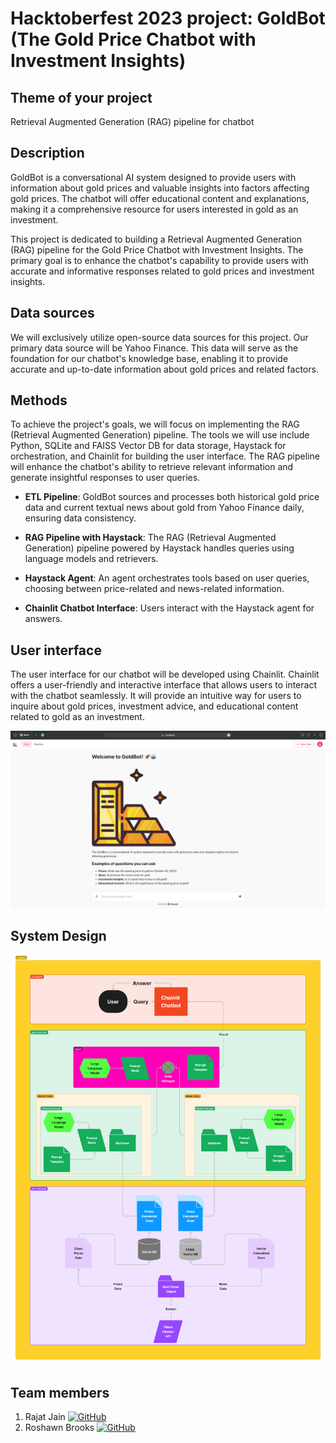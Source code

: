 # Hacktoberfest 2023 project: GoldBot (The Gold Price Chatbot with Investment Insights)

## Theme of your project

Retrieval Augmented Generation (RAG) pipeline for chatbot

## Description

GoldBot is a conversational AI system designed to provide users with information about gold prices and valuable insights into factors affecting gold prices. The chatbot will offer educational content and explanations, making it a comprehensive resource for users interested in gold as an investment.

This project is dedicated to building a Retrieval Augmented Generation (RAG) pipeline for the Gold Price Chatbot with Investment Insights. The primary goal is to enhance the chatbot's capability to provide users with accurate and informative responses related to gold prices and investment insights.

## Data sources

We will exclusively utilize open-source data sources for this project. Our primary data source will be Yahoo Finance. This data will serve as the foundation for our chatbot's knowledge base, enabling it to provide accurate and up-to-date information about gold prices and related factors.

## Methods

To achieve the project's goals, we will focus on implementing the RAG (Retrieval Augmented Generation) pipeline. The tools we will use include Python, SQLite and FAISS Vector DB for data storage, Haystack for orchestration, and Chainlit for building the user interface. The RAG pipeline will enhance the chatbot's ability to retrieve relevant information and generate insightful responses to user queries.

- **ETL Pipeline**: GoldBot sources and processes both historical gold price data and current textual news about gold from Yahoo Finance daily, ensuring data consistency.

- **RAG Pipeline with Haystack**: The RAG (Retrieval Augmented Generation) pipeline powered by Haystack handles queries using language models and retrievers.

- **Haystack Agent**: An agent orchestrates tools based on user queries, choosing between price-related and news-related information.

- **Chainlit Chatbot Interface**: Users interact with the Haystack agent for answers.

## User interface

The user interface for our chatbot will be developed using Chainlit. Chainlit offers a user-friendly and interactive interface that allows users to interact with the chatbot seamlessly. It will provide an intuitive way for users to inquire about gold prices, investment advice, and educational content related to gold as an investment.

![Interface](./images/Interface.png)

## System Design

![SystemDesign](./images/SystemDesign.png)

## Team members

1. Rajat Jain [![GitHub](https://img.shields.io/badge/GitHub-rajatmjain-blue?logo=github)](https://github.com/rajatmjain)
2. Roshawn Brooks [![GitHub](https://img.shields.io/badge/GitHub-rbrooks95-blue?logo=github)](https://github.com/rbrooks95)
